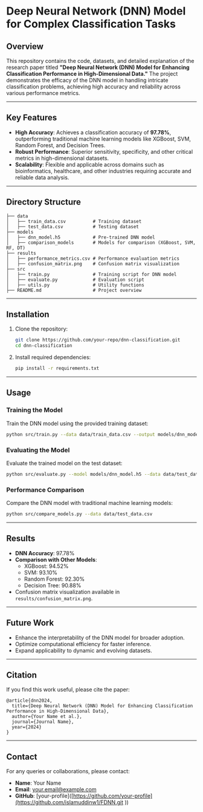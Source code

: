 # Deep Neural Network (DNN) Model for Complex Classification Tasks

## Overview
This repository contains the code, datasets, and detailed explanation of the research paper titled **"Deep Neural Network (DNN) Model for Enhancing Classification Performance in High-Dimensional Data."** The project demonstrates the efficacy of the DNN model in handling intricate classification problems, achieving high accuracy and reliability across various performance metrics.

---

## Key Features
- **High Accuracy**: Achieves a classification accuracy of **97.78%**, outperforming traditional machine learning models like XGBoost, SVM, Random Forest, and Decision Trees.
- **Robust Performance**: Superior sensitivity, specificity, and other critical metrics in high-dimensional datasets.
- **Scalability**: Flexible and applicable across domains such as bioinformatics, healthcare, and other industries requiring accurate and reliable data analysis.

---

## Directory Structure
```
├── data
│   ├── train_data.csv          # Training dataset
│   ├── test_data.csv           # Testing dataset
├── models
│   ├── dnn_model.h5            # Pre-trained DNN model
│   ├── comparison_models       # Models for comparison (XGBoost, SVM, RF, DT)
├── results
│   ├── performance_metrics.csv # Performance evaluation metrics
│   ├── confusion_matrix.png    # Confusion matrix visualization
├── src
│   ├── train.py                # Training script for DNN model
│   ├── evaluate.py             # Evaluation script
│   ├── utils.py                # Utility functions
├── README.md                   # Project overview
```

---

## Installation
1. Clone the repository:
   ```bash
   git clone https://github.com/your-repo/dnn-classification.git
   cd dnn-classification
   ```
2. Install required dependencies:
   ```bash
   pip install -r requirements.txt
   ```

---

## Usage

### Training the Model
Train the DNN model using the provided training dataset:
```bash
python src/train.py --data data/train_data.csv --output models/dnn_model.h5
```

### Evaluating the Model
Evaluate the trained model on the test dataset:
```bash
python src/evaluate.py --model models/dnn_model.h5 --data data/test_data.csv
```

### Performance Comparison
Compare the DNN model with traditional machine learning models:
```bash
python src/compare_models.py --data data/test_data.csv
```

---

## Results
- **DNN Accuracy**: 97.78%
- **Comparison with Other Models**:
  - XGBoost: 94.52%
  - SVM: 93.10%
  - Random Forest: 92.30%
  - Decision Tree: 90.88%
- Confusion matrix visualization available in `results/confusion_matrix.png`.

---

## Future Work
- Enhance the interpretability of the DNN model for broader adoption.
- Optimize computational efficiency for faster inference.
- Expand applicability to dynamic and evolving datasets.

---

## Citation
If you find this work useful, please cite the paper:
```
@article{dnn2024,
  title={Deep Neural Network (DNN) Model for Enhancing Classification Performance in High-Dimensional Data},
  author={Your Name et al.},
  journal={Journal Name},
  year={2024}
}
```

---

## Contact
For any queries or collaborations, please contact:
- **Name**: Your Name
- **Email**: your.email@example.com
- **GitHub**: [your-profile]([https://github.com/your-profile](https://github.com/islamuddinw1/FDNN.git ))
